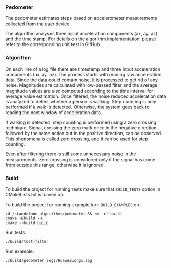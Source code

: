 ### Pedometer

The pedometer estimates steps based on accelerometer measurements collected from the user device.

The algorithm analyses three input acceleration components (ax, ay, az) and the time stamp.
For details on the algorithm implementation, please refer to the corresponding unit test in GitHub.

### Algorithm

On each line of a log file there are timestamp and three input acceleration components (ax, ay, az).
The process starts with reading raw acceleration data. Since the data could contain noise, it is processed to get rid of any noise. Magnitudes are calculated with low-passed filter and the average magnitude values are also computed according to the time interval for average value estimation. Once filtered, the noise reduced acceleration data is analyzed to detect whether a person is walking. Step counting is only performed if a walk is detected. Otherwise, the system goes back to reading the next window of acceleration data.

If walking is detected, step counting is performed using a zero crossing technique. Signal, crossing the zero mark once in the negative direction followed by the same action but in the positive direction, can be observed. This phenomena is called zero crossing, and it can be used for step counting.

Even after filtering there is still some unnecessary noise in the measurements. Zero crossing is considered
only if the signal has come from outside this range, otherwise it is ignored.

### Build

To build the project for running tests make sure that `BUILD_TESTS` option in CMakeLists.txt is turned on.

To build the project for running example turn `BUILD_EXAMPLES` on.

```
cd /standalone_algorithms/pedometer && rm -rf build
cmake -Bbuild -H.
cmake --build build
```

Run tests:

```
./build/test-filter
```

Run example:

```
./build/pedometer logs/HuaweiLong1.log
```

